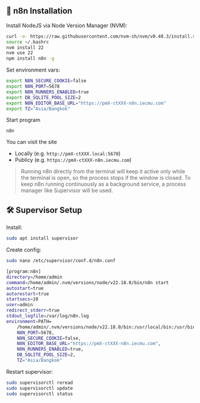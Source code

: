 ## 🤖 n8n Installation

Install NodeJS via Node Version Manager (NVM):

```bash
curl -o- https://raw.githubusercontent.com/nvm-sh/nvm/v0.40.3/install.sh | bash
source ~/.bashrc
nvm install 22
nvm use 22
npm install n8n -g
```

Set environment vars:

```bash
export N8N_SECURE_COOKIE=false
export N8N_PORT=5678
export N8N_RUNNERS_ENABLED=true
export DB_SQLITE_POOL_SIZE=2
export N8N_EDITOR_BASE_URL="https://pmX-ctXXX-n8n.iecmu.com"
export TZ="Asia/Bangkok"
```

Start program

```
n8n
```

You can visit the site

- Locally (e.g. `http://pmX-ctXXX.local:5678`)
- Publicy (e.g. `https://pmX-ctXXX-n8n.iecmu.com`)

> Running n8n directly from the terminal will keep it active only while the terminal is open, so the process stops if the window is closed. To keep n8n running continuously as a background service, a process manager like Supervisor will be used.

## 🛠 Supervisor Setup

Install:

```bash
sudo apt install supervisor
```

Create config:

```bash
sudo nano /etc/supervisor/conf.d/n8n.conf
```

```bash
[program:n8n]
directory=/home/admin
command=/home/admin/.nvm/versions/node/v22.18.0/bin/n8n start
autostart=true
autorestart=true
startsecs=10
user=admin
redirect_stderr=true
stdout_logfile=/var/log/n8n.log
environment=PATH=
    /home/admin/.nvm/versions/node/v22.18.0/bin:/usr/local/bin:/usr/bin:/bin,
    N8N_PORT=5678,
    N8N_SECURE_COOKIE=false,
    N8N_EDITOR_BASE_URL="https://pmX-ctXXX-n8n.iecmu.com",
    N8N_RUNNERS_ENABLED=true,
    DB_SQLITE_POOL_SIZE=2,
    TZ="Asia/Bangkok"
```

Restart supervisor:

```bash
sudo supervisorctl reread
sudo supervisorctl update
sudo supervisorctl status
```
